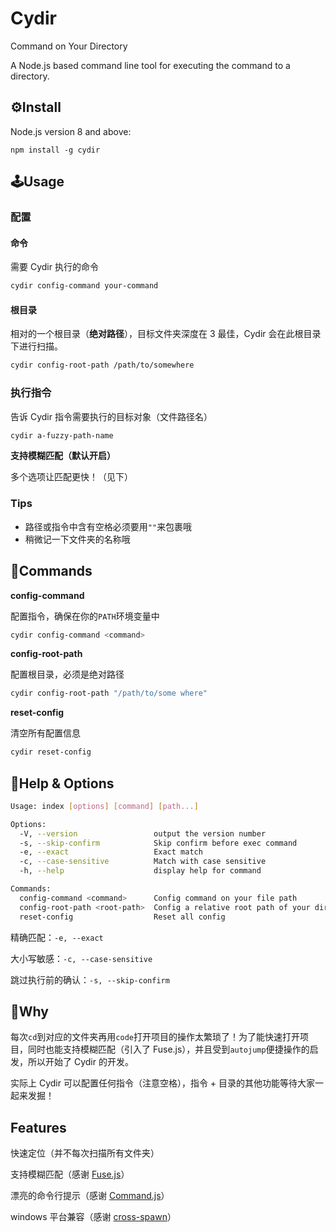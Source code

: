 # Cydir

Command on Your Directory

A Node.js based command line tool for executing the command to a directory.

## ⚙️Install

Node.js version 8 and above:

`npm install -g cydir`

## 🕹Usage

### 配置

#### 命令

需要 Cydir 执行的命令

```bash
cydir config-command your-command
```

#### 根目录

相对的一个根目录（**绝对路径**），目标文件夹深度在 3 最佳，Cydir 会在此根目录下进行扫描。

```bash
cydir config-root-path /path/to/somewhere
```

### 执行指令

告诉 Cydir 指令需要执行的目标对象（文件路径名）

```bash
cydir a-fuzzy-path-name
```

**支持模糊匹配（默认开启）**

多个选项让匹配更快！（见下）

### Tips

- 路径或指令中含有空格必须要用`""`来包裹哦
- 稍微记一下文件夹的名称哦

## 🧩Commands

**config-command**

配置指令，确保在你的`PATH`环境变量中

```bash
cydir config-command <command>
```

**config-root-path**

配置根目录，必须是绝对路径

```bash
cydir config-root-path "/path/to/some where"
```

**reset-config**

清空所有配置信息

```bash
cydir reset-config
```

## 📘Help & Options

```bash
Usage: index [options] [command] [path...]

Options:
  -V, --version                 output the version number
  -s, --skip-confirm            Skip confirm before exec command
  -e, --exact                   Exact match
  -c, --case-sensitive          Match with case sensitive
  -h, --help                    display help for command

Commands:
  config-command <command>      Config command on your file path
  config-root-path <root-path>  Config a relative root path of your directories
  reset-config                  Reset all config
```

精确匹配：`-e, --exact`

大小写敏感：`-c, --case-sensitive`

跳过执行前的确认：`-s, --skip-confirm`

## 🔬Why

每次`cd`到对应的文件夹再用`code`打开项目的操作太繁琐了！为了能快速打开项目，同时也能支持模糊匹配（引入了 Fuse.js），并且受到`autojump`便捷操作的启发，所以开始了 Cydir 的开发。

实际上 Cydir 可以配置任何指令（注意空格），指令 + 目录的其他功能等待大家一起来发掘！

## Features

快速定位（并不每次扫描所有文件夹）

支持模糊匹配（感谢 [Fuse.js](https://github.com/krisk/fuse)）

漂亮的命令行提示（感谢 [Command.js](https://github.com/tj/commander.js)）

windows 平台兼容（感谢 [cross-spawn](https://github.com/moxystudio/node-cross-spawn)）
